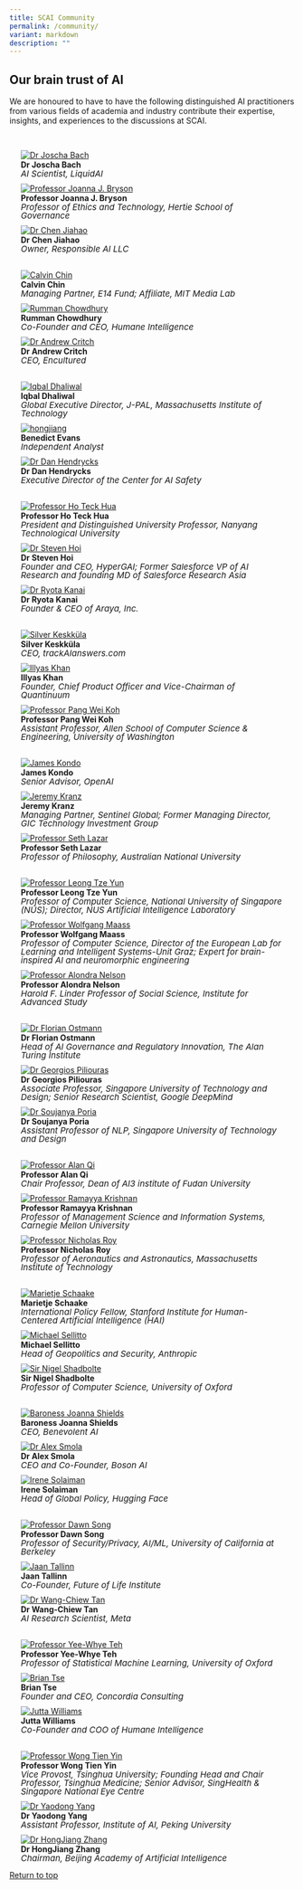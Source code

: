 ```yaml
---
title: SCAI Community
permalink: /community/
variant: markdown
description: ""
---
```

## Our brain trust of AI

We are honoured to have to have the following distinguished AI practitioners from various fields of academia and industry contribute their expertise, insights, and experiences to the discussions at SCAI.


<div class="row" style="padding: 20px 0px 0px 0px;">
	
<div class="col" style="padding: 10px 20px 0px 20px;"><a href="/profiles/joscha-bach/"><img src="/images/People/joscha_bach.jpeg" alt="Dr Joscha Bach"></a><br><strong>Dr Joscha Bach</strong><br><span style="font-size:15px; line-height:15px"><em>AI Scientist, LiquidAI</em></span><br></div>

<div class="col" style="padding: 10px 20px 0px 20px;"><a href="/profiles/joanna-bryson/"><img src="/images/People/joanna_bryson.jpeg" alt="Professor Joanna J. Bryson"></a><br><strong>Professor Joanna J. Bryson</strong><br><span style="font-size:15px; line-height:15px"><em>Professor of Ethics and Technology, Hertie School of Governance</em></span><br></div>

<div class="col" style="padding: 10px 20px 0px 20px;"><a href="/profiles/chen-jiahao/"><img src="/images/People/chen_jiahao.jpeg" alt="Dr Chen Jiahao"></a><br><strong>Dr Chen Jiahao</strong><br><span style="font-size:15px; line-height:15px"><em>Owner, Responsible AI LLC</em></span><br></div>	
	
</div>

<div class="row" style="padding: 20px 0px 0px 0px;">

<div class="col" style="padding: 10px 20px 0px 20px;"><a href="/profiles/calvin-chin/"><img src="/images/People/calvin_chin.jpeg" alt="Calvin Chin"></a><br><strong>Calvin Chin</strong><br><span style="font-size:15px; line-height:15px"><em>Managing Partner, E14 Fund;  Affiliate, MIT Media Lab</em></span><br></div>

<div class="col" style="padding: 10px 20px 0px 20px;"><a href="/profiles/rumman-chowdhury/"><img src="/images/People/rumman_chowdhury.jpeg" alt="Rumman Chowdhury"></a><br><strong>Rumman Chowdhury</strong><br><span style="font-size:15px; line-height:15px"><em>Co-Founder and CEO, Humane Intelligence</em></span><br></div>

<div class="col" style="padding: 10px 20px 0px 20px;"><a href="/profiles/andrew-critch/"><img src="/images/People/andrew_critch.jpeg" alt="Dr Andrew Critch"></a><br><strong>Dr Andrew Critch</strong><br><span style="font-size:15px; line-height:15px"><em>CEO, Encultured</em></span><br></div>	
</div>

<div class="row" style="padding: 20px 0px 0px 0px;">

<div class="col" style="padding: 10px 20px 0px 20px;"><a href="/profiles/iqbal-dhaliwal/"><img src="/images/People/iqbal_dhaliwal.jpeg" alt="Iqbal Dhaliwal"></a><br><strong>Iqbal Dhaliwal</strong><br><span style="font-size:15px; line-height:15px"><em>Global Executive Director, J-PAL, Massachusetts Institute of Technology</em></span><br></div>
	
<div class="col" style="padding: 10px 20px 0px 20px;"><a href="/profiles/benedict-evans/"><img src="/images/People/benedict_evan.jpeg" alt="hongjiang"></a><br><strong>Benedict Evans</strong><br><span style="font-size:15px; line-height:15px"><em>Independent Analyst</em></span><br></div>
	
<div class="col" style="padding: 10px 20px 0px 20px;"><a href="/profiles/dan-hendrycks/"><img src="/images/People/dan_hendrycks.jpeg" alt="Dr Dan Hendrycks"></a><br><strong>Dr Dan Hendrycks</strong><br><span style="font-size:15px; line-height:15px"><em>Executive Director of the Center for AI Safety</em></span><br></div>
	
</div>

<div class="row" style="padding: 20px 0px 0px 0px;">

<div class="col" style="padding: 10px 20px 0px 20px;"><a href="/profiles/ho-teck-hua/"><img src="/images/People/ho_teck_hua.jpeg" alt="Professor Ho Teck Hua"></a><br><strong>Professor Ho Teck Hua</strong><br><span style="font-size:15px; line-height:15px"><em>President and Distinguished University Professor, Nanyang Technological University</em></span><br></div>
	
<div class="col" style="padding: 10px 20px 0px 20px;"><a href="/profiles/steven-hoi/"><img src="/images/People/steven_hoi.jpeg" alt="Dr Steven Hoi"></a><br><strong>Dr Steven Hoi</strong><br><span style="font-size:15px; line-height:15px"><em>Founder and CEO, HyperGAI; Former Salesforce VP of AI Research and founding MD of Salesforce Research Asia</em></span><br></div>
	
<div class="col" style="padding: 10px 20px 0px 20px;"><a href="/profiles/ryota-kanai/"><img src="/images/People/ryota_kanai.jpeg" alt="Dr Ryota Kanai"></a><br><strong>Dr Ryota Kanai</strong><br><span style="font-size:15px; line-height:15px"><em>Founder &amp; CEO of Araya, Inc.</em></span><br></div>

</div>

<div class="row" style="padding: 20px 0px 0px 0px;">
	
<div class="col" style="padding: 10px 20px 0px 20px;"><a href="/profiles/silver-keskkula/"><img src="/images/People/silver_keskkula.jpeg" alt="Silver Keskküla"></a><br><strong>Silver Keskküla</strong><br><span style="font-size:15px; line-height:15px"><em>CEO, trackAIanswers.com</em></span><br></div>
	
<div class="col" style="padding: 10px 20px 0px 20px;"><a href="/profiles/illyas-khan/"><img src="/images/People/illyas_khan.jpeg" alt="Illyas Khan"></a><br><strong>Illyas Khan</strong><br><span style="font-size:15px; line-height:15px"><em>Founder, Chief Product Officer and Vice-Chairman of Quantinuum</em></span><br></div>
	
<div class="col" style="padding: 10px 20px 0px 20px;"><a href="/profiles/pang-wei-koh/"><img src="/images/People/pang_wei_koh.jpeg" alt="Professor Pang Wei Koh"></a><br><strong>Professor Pang Wei Koh</strong><br><span style="font-size:15px; line-height:15px"><em>Assistant Professor, Allen School of Computer Science &amp; Engineering, University of Washington</em></span><br></div>

</div>

<div class="row" style="padding: 20px 0px 0px 0px;">
	
<div class="col" style="padding: 10px 20px 0px 20px;"><a href="/profiles/james-kondo/"><img src="/images/People/james_kondo.jpeg" alt="James Kondo"></a><br><strong>James Kondo</strong><br><span style="font-size:15px; line-height:15px"><em>Senior Advisor, OpenAI</em></span><br></div>
	
<div class="col" style="padding: 10px 20px 0px 20px;"><a href="/profiles/jeremy-kranz/"><img src="/images/People/jeremy_kranz.jpeg" alt="Jeremy Kranz"></a><br><strong>Jeremy Kranz</strong><br><span style="font-size:15px; line-height:15px"><em>Managing Partner, Sentinel Global; Former Managing Director, GIC Technology Investment Group</em></span><br></div>
	
<div class="col" style="padding: 10px 20px 0px 20px;"><a href="/profiles/seth-lazar/"><img src="/images/People/seth_lazar.jpeg" alt="Professor Seth Lazar"></a><br><strong>Professor Seth Lazar</strong><br><span style="font-size:15px; line-height:15px"><em>Professor of Philosophy, Australian National University</em></span><br></div>
	
</div>

<div class="row" style="padding: 20px 0px 0px 0px;">

<div class="col" style="padding: 10px 20px 0px 20px;"><a href="/profiles/leong-tze-yun/"><img src="/images/People/leong_tze_yun.jpeg" alt="Professor Leong Tze Yun"></a><br><strong>Professor Leong Tze Yun</strong><br><span style="font-size:15px; line-height:15px"><em>Professor of Computer Science, National University of Singapore (NUS); Director, NUS Artificial Intelligence Laboratory
</em></span><br></div>
	
<div class="col" style="padding: 10px 20px 0px 20px;"><a href="/profiles/wolfgang-maass/"><img src="/images/People/wolfgang_maass.jpeg" alt="Professor Wolfgang Maass"></a><br><strong>Professor Wolfgang Maass</strong><br><span style="font-size:15px; line-height:15px"><em>Professor of Computer Science, Director of the European Lab for Learning and Intelligent Systems-Unit Graz; Expert for brain-inspired AI and neuromorphic engineering</em></span><br></div>
	
<div class="col" style="padding: 10px 20px 0px 20px;"><a href="/profiles/alondra-nelson/"><img src="/images/People/alondra_nelson.jpeg" alt="Professor Alondra Nelson"></a><br><strong>Professor Alondra Nelson</strong><br><span style="font-size:15px; line-height:15px"><em>Harold F. Linder Professor of Social Science, Institute for Advanced Study</em></span><br></div>
	
</div>

<div class="row" style="padding: 20px 0px 0px 0px;">

<div class="col" style="padding: 10px 20px 0px 20px;"><a href="/profiles/florian-ostmann/"><img src="/images/People/florian_ostmann.jpeg" alt="Dr Florian Ostmann"></a><br><strong>Dr Florian Ostmann</strong><br><span style="font-size:15px; line-height:15px"><em>Head of AI Governance and Regulatory Innovation, The Alan Turing Institute</em></span><br></div>	

<div class="col" style="padding: 10px 20px 0px 20px;"><a href="/profiles/georgios-piliouras/"><img src="/images/People/georgios_piliouras.jpeg" alt="Dr Georgios Piliouras"></a><br><strong>Dr Georgios Piliouras</strong><br><span style="font-size:15px; line-height:15px"><em>Associate Professor, Singapore University of Technology and Design; Senior Research Scientist, Google DeepMind</em></span><br></div>	

<div class="col" style="padding: 10px 20px 0px 20px;"><a href="/profiles/soujanya-poria/"><img src="/images/People/soujanya_poria.jpeg" alt="Dr Soujanya Poria"></a><br><strong>Dr Soujanya Poria</strong><br><span style="font-size:15px; line-height:15px"><em>Assistant Professor of NLP, Singapore University of Technology and Design</em></span><br></div>
	
</div>

<div class="row" style="padding: 20px 0px 0px 0px;">

<div class="col" style="padding: 10px 20px 0px 20px;"><a href="/profiles/alan-qi/"><img src="/images/People/alan_qi.jpeg" alt="Professor Alan Qi"></a><br><strong>Professor Alan Qi</strong><br><span style="font-size:15px; line-height:15px"><em>Chair Professor, Dean of AI3 institute of Fudan University</em></span><br></div>
	
<div class="col" style="padding: 10px 20px 0px 20px;"><a href="/profiles/ramayya-krishnan/"><img src="/images/People/ramayya_krishnan.jpeg" alt="Professor Ramayya Krishnan"></a><br><strong>Professor Ramayya Krishnan</strong><br><span style="font-size:15px; line-height:15px"><em>Professor of Management Science and Information Systems, Carnegie Mellon University</em></span><br></div>
	
<div class="col" style="padding: 10px 20px 0px 20px;"><a href="/profiles/nicholas-roy/"><img src="/images/People/nicholas_roy.jpeg" alt="Professor Nicholas Roy"></a><br><strong>Professor Nicholas Roy</strong><br><span style="font-size:15px; line-height:15px"><em>Professor of Aeronautics and Astronautics, Massachusetts Institute of Technology</em></span><br></div>
	
</div>

<div class="row" style="padding: 20px 0px 0px 0px;">

<div class="col" style="padding: 10px 20px 0px 20px;"><a href="/profiles/marietje-schaake/"><img src="/images/People/marietje_schaake.jpeg" alt="Marietje Schaake"></a><br><strong>Marietje Schaake</strong><br><span style="font-size:15px; line-height:15px"><em>International Policy Fellow, Stanford Institute for Human-Centered Artificial Intelligence (HAI)</em></span><br></div>

<div class="col" style="padding: 10px 20px 0px 20px;"><a href="/profiles/michael-sellitto/"><img src="/images/People/michael_sellitto.jpeg" alt="Michael Sellitto"></a><br><strong>Michael Sellitto</strong><br><span style="font-size:15px; line-height:15px"><em>Head of Geopolitics and Security, Anthropic</em></span><br></div>	
	
<div class="col" style="padding: 10px 20px 0px 20px;"><a href="/profiles/nigel-shadbolt/"><img src="/images/People/nigel_shadbolt.jpeg" alt="Sir Nigel Shadbolte"></a><br><strong>Sir Nigel Shadbolte</strong><br><span style="font-size:15px; line-height:15px"><em>Professor of Computer Science, University of Oxford</em></span><br></div>
	
</div>

<div class="row" style="padding: 20px 0px 0px 0px;">

<div class="col" style="padding: 10px 20px 0px 20px;"><a href="/profiles/baroness-joanna-shields/"><img src="/images/People/baroness_joanna_shields.jpeg" alt="Baroness Joanna Shields"></a><br><strong>Baroness Joanna Shields</strong><br><span style="font-size:15px; line-height:15px"><em>CEO, Benevolent AI</em></span><br></div>
	
<div class="col" style="padding: 10px 20px 0px 20px;"><a href="/profiles/alex-smola/"><img src="/images/People/alex_smola.jpeg" alt="Dr Alex Smola"></a><br><strong>Dr Alex Smola</strong><br><span style="font-size:15px; line-height:15px"><em>CEO and Co-Founder, Boson AI</em></span><br></div>
	
<div class="col" style="padding: 10px 20px 0px 20px;"><a href="/profiles/irene-solaiman/"><img src="/images/People/irene_solaiman.jpeg" alt="Irene Solaiman"></a><br><strong>Irene Solaiman</strong><br><span style="font-size:15px; line-height:15px"><em>Head of Global Policy, Hugging Face</em></span><br></div>
	
</div>

<div class="row" style="padding: 20px 0px 0px 0px;">

<div class="col" style="padding: 10px 20px 0px 20px;"><a href="/profiles/dawn-song/"><img src="/images/People/dawn_song.jpeg" alt="Professor Dawn Song"></a><br><strong>Professor Dawn Song</strong><br><span style="font-size:15px; line-height:15px"><em>Professor of Security/Privacy, AI/ML, University of California at Berkeley</em></span><br></div>
	
<div class="col" style="padding: 10px 20px 0px 20px;"><a href="/profiles/jaan-tallinn/"><img src="/images/People/jaan_tallinn.jpeg" alt="Jaan Tallinn"></a><br><strong>Jaan Tallinn</strong><br><span style="font-size:15px; line-height:15px"><em>Co-Founder, Future of Life Institute</em></span><br></div>
	
<div class="col" style="padding: 10px 20px 0px 20px;"><a href="/profiles/wang-chiew-tan/"><img src="/images/People/wang_chiew_tan.jpeg" alt="Dr Wang-Chiew Tan"></a><br><strong>Dr Wang-Chiew Tan</strong><br><span style="font-size:15px; line-height:15px"><em>AI Research Scientist, Meta</em></span><br></div>	
	
</div>
	
<div class="row" style="padding: 20px 0px 0px 0px;">
	
<div class="col" style="padding: 10px 20px 0px 20px;"><a href="/profiles/yee-whye-teh/"><img src="/images/People/yee_whye_teh.jpeg" alt="Professor Yee-Whye Teh"></a><br><strong>Professor Yee-Whye Teh</strong><br><span style="font-size:15px; line-height:15px"><em>Professor of Statistical Machine Learning, University of Oxford</em></span><br></div>	
	
<div class="col" style="padding: 10px 20px 0px 20px;"><a href="/profiles/brian-tse/"><img src="/images/People/brian_tse.jpeg" alt="Brian Tse"></a><br><strong>Brian Tse</strong><br><span style="font-size:15px; line-height:15px"><em>Founder and CEO, Concordia Consulting</em></span><br></div>
	
<div class="col" style="padding: 10px 20px 0px 20px;"><a href="/profiles/jutta-williams/"><img src="/images/People/jutta_williams.jpeg" alt="Jutta Williams"></a><br><strong>Jutta Williams</strong><br><span style="font-size:15px; line-height:15px"><em>Co-Founder and COO of Humane Intelligence</em></span><br></div>
	
</div>

<div class="row" style="padding: 20px 0px 0px 0px;">

<div class="col" style="padding: 10px 20px 0px 20px;"><a href="/profiles/wong-tien-yin/"><img src="/images/People/wong_tien_yin.jpeg" alt="Professor Wong Tien Yin"></a><br><strong>Professor Wong Tien Yin</strong><br><span style="font-size:15px; line-height:15px"><em>Vice Provost, Tsinghua University; Founding Head and Chair Professor, Tsinghua Medicine; Senior Advisor, SingHealth &amp; Singapore National Eye Centre</em></span><br></div>
	
<div class="col" style="padding: 10px 20px 0px 20px;"><a href="/profiles/yaodong-yang/"><img src="/images/People/yaodong_yang.jpeg" alt="Dr Yaodong Yang"></a><br><strong>Dr Yaodong Yang</strong><br><span style="font-size:15px; line-height:15px"><em>Assistant Professor, Institute of AI, Peking University</em></span><br></div>
	
<div class="col" style="padding: 10px 20px 0px 20px;"><a href="/profiles/hongjiang-zhang/"><img src="/images/People/hongjiang_zhang.jpeg" alt="Dr HongJiang Zhang"></a><br><strong>Dr HongJiang Zhang</strong><br><span style="font-size:15px; line-height:15px"><em>Chairman, Beijing Academy of Artificial Intelligence</em></span><br></div>
	
</div>

[Return to top](/community/#our-brain-trust-of-ai)